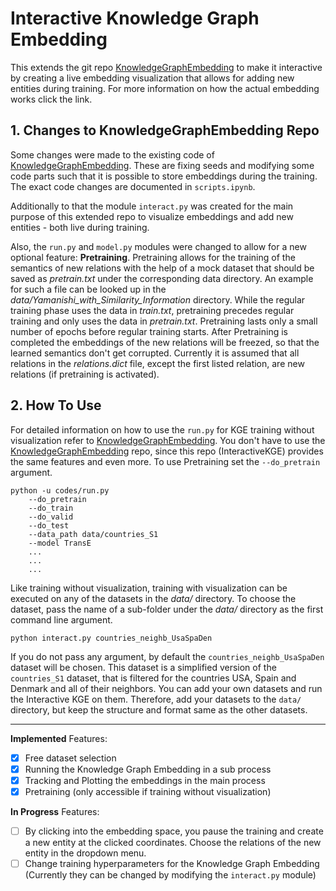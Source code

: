 # Interactive Knowledge Graph Embedding

This extends the git repo [KnowledgeGraphEmbedding](https://github.com/DeepGraphLearning/KnowledgeGraphEmbedding) to make it interactive by creating a live embedding visualization that allows for adding new entities during training.
For more information on how the actual embedding works click the link.

## 1. Changes to KnowledgeGraphEmbedding Repo

Some changes were made to the existing code of [KnowledgeGraphEmbedding](https://github.com/DeepGraphLearning/KnowledgeGraphEmbedding). These are fixing seeds and modifying some code parts such that it is possible to store embeddings during the training. 
The exact code changes are documented in `scripts.ipynb`.

Additionally to that the module `interact.py` was created for the main purpose of this extended repo to visualize embeddings and add new entities - both live during training.

Also, the `run.py` and `model.py` modules were changed to allow for a new optional feature: **Pretraining**.
Pretraining allows for the training of the semantics of new relations with the help of a mock dataset that should be saved as _pretrain.txt_ under the corresponding data directory. 
An example for such a file can be looked up in the _data/Yamanishi_with_Similarity_Information_ directory. 
While the regular training phase uses the data in _train.txt_, pretraining precedes regular training and only uses the data in _pretrain.txt_. 
Pretraining lasts only a small number of epochs before regular training starts. 
After Pretraining is completed the embeddings of the new relations will be freezed, so that the learned semantics don't get corrupted. 
Currently it is assumed that all relations in the _relations.dict_ file, except the first listed relation, are new relations (if pretraining is activated).

## 2. How To Use

For detailed information on how to use the `run.py` for KGE training without visualization refer to [KnowledgeGraphEmbedding](https://github.com/DeepGraphLearning/KnowledgeGraphEmbedding). You don't have to use the [KnowledgeGraphEmbedding](https://github.com/DeepGraphLearning/KnowledgeGraphEmbedding) repo, since this repo (InteractiveKGE) provides the same features and even more.
To use Pretraining set the `--do_pretrain` argument.

```
python -u codes/run.py 
    --do_pretrain 
    --do_train 
    --do_valid 
    --do_test 
    --data_path data/countries_S1 
    --model TransE 
    ...
    ...
    ...
```

Like training without visualization, training with visualization can be executed on any of the datasets in the _data/_ directory. 
To choose the dataset, pass the name of a sub-folder under the _data/_ directory as the first command line argument.

```
python interact.py countries_neighb_UsaSpaDen
```

If you do not pass any argument, by default the `countries_neighb_UsaSpaDen` dataset will be chosen. 
This dataset is a simplified version of the `countries_S1` dataset, that is filtered for the countries USA, Spain and Denmark and all of their neighbors.
You can add your own datasets and run the Interactive KGE on them. Therefore, add your datasets to the `data/` directory, 
but keep the structure and format same as the other datasets.

---

**Implemented** Features:
- [x] Free dataset selection
- [x] Running the Knowledge Graph Embedding in a sub process
- [x] Tracking and Plotting the embeddings in the main process
- [x] Pretraining (only accessible if training without visualization)

**In Progress** Features:
- [ ] By clicking into the embedding space, you pause the training and create a new entity at the clicked coordinates. Choose the relations of the new entity in the dropdown menu.
- [ ] Change training hyperparameters for the Knowledge Graph Embedding (Currently they can be changed by modifying the `interact.py` module)